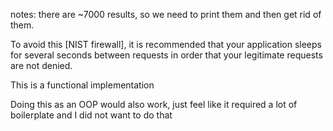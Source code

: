 notes:
there are ~7000 results, so we need to print them and then get rid of them.


To avoid this [NIST firewall], it is recommended that your application sleeps for several seconds between requests in order that your legitimate requests are not denied.

This is a functional implementation

Doing this as an OOP would also work, just feel like it required a lot of boilerplate and I did not want to do that
